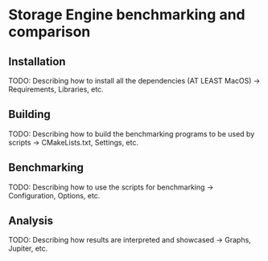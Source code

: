 # Storage Engine benchmarking and comparison

## Installation

TODO: Describing how to install all the dependencies (AT LEAST MacOS) -> Requirements, Libraries, etc.

## Building

TODO: Describing how to build the benchmarking programs to be used by scripts -> CMakeLists.txt, Settings, etc.

## Benchmarking

TODO: Describing how to use the scripts for benchmarking -> Configuration, Options, etc.

## Analysis

TODO: Describing how results are interpreted and showcased -> Graphs, Jupiter, etc.
